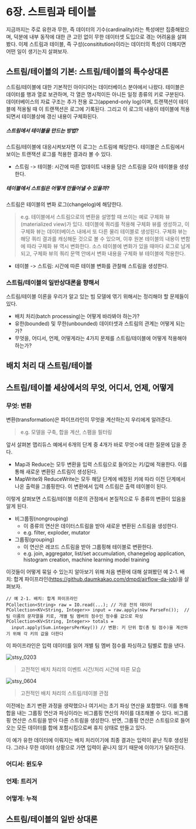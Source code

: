 # 6장. 스트림과 테이블
지금까지는 주로 유한과 무한, 즉 데이터의 기수(cardinality)라는 특성에만 집중해왔으며, 덕분에 내부 동작에 대한 큰 고민 없이 무한 데이터셋 도입으로 겪는 어려움을 살펴봤다. 이제 스트림과 테이블, 즉 구성(consititution)이라는 데이터의 특성이 더해지면 어떤 일이 생기는지 살펴보자.

## 스트림/테이블의 기본: 스트림/테이블의 특수상대론
스트림/테이블에 대한 기본적인 아이디어는 데이터베이스 분야에서 나왔다. 테이블은 데이터를 행과 열로 보관하며, 각 열은 명시적이든 아니든 일정 종류의 키로 구분된다. 데이터베이스의 자료 구조는 추가 전용 로그(append-only log)이며, 트랜잭션이 테이블에 적용될 때 이 트랜잭션은 로그에 기록된다. 그리고 이 로그의 내용이 테이블에 적용되면서 테이블상에 갱신 내용이 구체화된다.

##### 스트림에서 테이블을 만드는 방법?
스트림/테이블에 대응시켜보자면 이 로그는 스트림에 해당한다. 테이블은 스트림에서 보이는 트랜잭션 로그를 적용한 결과라 볼 수 있다.
- 스트림 -> 테이블: 시간에 따른 업데이트 내용을 담은 스트림을 모아 테이블을 생성한다.

##### 테이블에서 스트림은 어떻게 만들어낼 수 있을까?
스트림은 테이블의 변화 로그(changelog)에 해당한다.
> e.g. 테이블에서 스트림으로의 변환을 설명할 때 쓰이는 예로 구체화 뷰(materialized view)가 있다. 테이블에 쿼리를 적용해 구체화 뷰를 생성하고, 이 구체화 뷰는 데이터베이스 내에서 또 다른 물리 테이블로 생성된다. 구체화 뷰는 해당 쿼리 결과를 캐싱해둔 것으로 볼 수 있으며, 이후 원본 테이블의 내용이 변함에 따라 구체화 뷰 역시 변화한다. 소스 테이블에 변화가 있을 때마다 로그로 남게 되고, 구체화 뷰의 쿼리 문맥 안에서 변화 내용을 구체화 뷰 테이블에 적용한다.
- 테이블 -> 스트림: 시간에 따른 테이블 변화를 관찰해 스트림을 생성한다.

### 스트림/테이블의 일반상대론을 향해서
스트림/테이블 이론을 우리가 알고 있는 빔 모델에 엮기 위해서는 정리해야 할 문제들이 있다.
- 배치 처리(batch processing)는 어떻게 바라봐야 하는가?
- 유한(bounded) 및 무한(unbounded) 데이터셋과 스트림의 관계는 어떻게 되는가?
- 무엇을, 어디서, 언제, 어떻게라는 4가지 문제를 스트림/테이블에 어떻게 적용해야 하는가?

## 배치 처리 대 스트림/테이블

## 스트림/테이블 세상에서의 무엇, 어디서, 언제, 어떻게
### 무엇: 변환
변환(transformation)은 파이프라인이 무엇을 계산하는지 우리에게 알려준다. 
> e.g. 모델을 구축, 합을 계산, 스팸을 필터링

앞서 살펴본 맵리듀스 예에서 6개의 단계 중 4개가 바로 무엇ㅇ에 대한 질문에 답을 준다.
- Map과 Reduce는 모두 변환을 입력 스트림으로 들어오는 키/값에 적용한다. 이를 통해 새로운 변환된 스트림이 생성된다.
- MapWrite와 ReduceWrite는 모두 해당 단계에 배정된 키에 따라 이전 단계에서 나온 출력을 그룹핑한다. 이 변환에서 입력 스트림은 출력 테이블이 된다.

이렇게 살펴보면 스트림/테이블 이론의 관점에서 본질적으로 두 종류의 변환이 있음을 알게 된다.
- 비그룹핑(nongrouping)
  - 이 종류의 연산은 데이터스트림을 받아 새로운 변환된 스트림을 생성한다.
  - e.g. filter, exploder, mutator
- 그룹핑(grouping)
  - 이 연산은 레코드 스트림을 받아 그룹핑해 테이블로 변환한다.
  - e.g. join, aggregator, list/set accumulation, chanegelog application, histogram creation, machine learning model training

이것들이 어떻게 묶일 수 있는지 알아보기 위해 처음 변환에 대해 살펴봤던 예 2-1. 배치: 합계 파이프라인(https://github.daumkakao.com/dmpd/airflow-da-job)을 살펴보자. 
```
// 예 2-1. 배치: 합계 파이프라인
PCollection<String> raw = IO.read(...); // 가공 전의 데이터
PCollection<KV<String, Integer>> input = raw.apply(new ParseFn());  // 팀 이름의 문자열을 키로, 개별 팀 멤버의 점수인 정수를 값으로 파싱
PCollection<KV<String, Integer>> totals = 
  input.apply(Sum.integersPerKey()) // 변환: 키 단위 합(총 팀 점수)을 계산하기 위해 각 키의 값을 더한다
```
이 파이프라인은 입력 데이터를 읽어 개별 팀 멤버 점수를 파싱하고 팀별로 합을 낸다.

![stsy_0203](https://user-images.githubusercontent.com/19989706/150663311-2dd36361-494d-47c8-ba92-8c9a50d5b876.gif)
> 고전적인 배치 처리의 이벤트 시간/처리 시간에 따른 모습

![stsy_0604](https://user-images.githubusercontent.com/19989706/161738011-37fa67a3-7b45-4df9-b574-05c52445e296.gif)
> 고전적인 배치 처리의 스트림/테이블 관점

이전에는 초기 변환 과정을 생략했으나 여기서는 초기 파싱 연산을 포함했다. 이를 통해 합을 내는 그룹핑 연산과 파싱이라는 비그룹핑 연산의 차이를 대조해볼 수 있다. 비그룹핑 연산은 스트림을 받아 다른 스트림을 생성한다. 반면, 그룹핑 연산은 스트림으로 들어오는 모든 데이터를 합에 포함시킴으로써 휴지 상태로 만들고 있다. 

이 예가 유한 데이터에 이뤄지는 배치 처리이기에 최종 결과는 입력이 끝난 직후 생성된다. 그러나 무한 데이터 상황으로 가면 입력이 끝나지 않기 때문에 이야기가 달라진다.

### 어디서: 윈도우
### 언제: 트리거
### 어떻게: 누적

## 스트림/테이블의 일반 상대론
